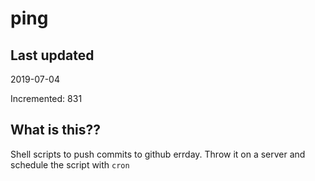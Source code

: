 # ping

## Last updated
2019-07-04

Incremented: 831

## What is this??
Shell scripts to push commits to github errday. Throw it on a server and schedule the script with `cron`
